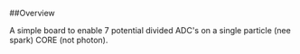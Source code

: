 ##Overview

A simple board to enable 7 potential divided ADC's on a single particle (nee spark) CORE (not photon).

